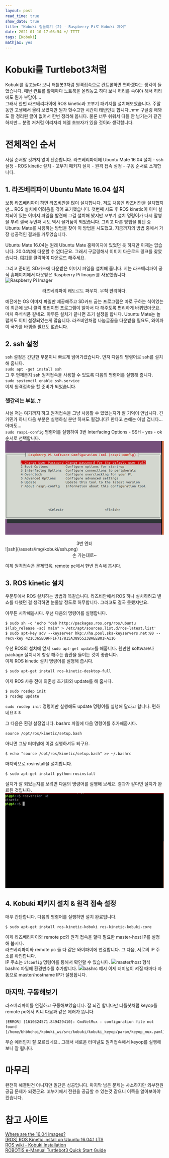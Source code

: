 ```yaml
---
layout: post
read_time: true
show_date: true
title: "Kobuki 길들이기 (2) - Raspberry Pi로 Kobuki 제어"
date: 2021-01-10-17:03:54 +/-TTTT
tags: [Kobuki]
mathjax: yes
---
```

# Kobuki를 Turtlebot3처럼
Kobuki를 갖고놀다 보니 터틀봇3처럼 원격접속으로 컨트롤하면 편하겠다는 생각이 들었습니다. 매번 컨트롤 할때마다 노트북을 올려놓고 하다 보니 허리를 숙여야 해서 허리에도 뭔가 부담이....  
그래서 한번 라즈베리파이에 ROS kinetic과 꼬부기 패키지를 설치해보았습니다. 주말 동안 고생해서 올려 보았지만 뭔가 헛수고한 시간이 태반인듯 합니다..ㅠㅠ 구글링 해봐도 잘 정리된 글이 없어서 한번 정리해 봅니다. 물론 너무 쉬워서 다들 안 남기는거 같긴 하지만... 분명 저처럼 이리저리 헤멜 초보자가 있을 것이라 생각합니다.

# 전체적인 순서
사실 순서랄 것까지 없이 단순합니다. 라즈베리파이에 Ubuntu Mate 16.04 설치 - ssh 설정 - ROS kinetic 설치 - 꼬부기 패키지 설치 - 원격 접속 설정 - 구동 순서로 소개합니다. 

## 1. 라즈베리파이 Ubuntu Mate 16.04 설치
보통 라즈베리파이 하면 라즈비안을 많이 설치합니다. 저도 처음엔 라즈비안을 설치했지만... ROS 설치에 어려움을 겪어 포기했습니다. 첫번째 시도 후 ROS kinetic이 이미 설치되어 있는 이미지 파일을 발견해 그걸 설치해 봤지만 꼬부기 설치 명령어가 다시 말썽을 부려 결국 두번째 시도 역시 물거품이 되었습니다. 그리고 다른 방법을 찾던 중 Ubuntu Mate를 사용하는 방법을 찾아 이 방법을 시도했고, 지금까지의 방법 중에서 가장 성공적인 결과를 거두었습니다.  

Ubuntu Mate 16.04는 원래 Ubuntu Mate 홈페이지에 있었던 듯 하지만 이제는 없습니다. 20.04밖에 다운할 수 없더군요. 그래서 구글링해서 이미지 다운로드 링크를 찾았습니다. [여기](https://releases.ubuntu-mate.org/archived/xenial/armhf/ubuntu-mate-16.04.2-desktop-armhf-raspberry-pi.img.xz)를 클릭하여 다운로드 해주세요.  

그리고 준비한 SD카드에 다운받은 이미지 파일을 설치해 줍니다. 저는 라즈베리파이 공식 홈페이지에서 다운받은 Raspberry Pi Imager를 사용했습니다.  
![Raspberry Pi Imager](https://www.raspberrypi.org/homepage-9df4b/static/md-67e1bf35c20ad5893450da28a449efc4.png)  
<center> 라즈베리파이 레토르트 파우치. 무척 편리하다. </center>  

예전에는 OS 이미지 파일만 제공해주고 SD카드 굽는 프로그램은 따로 구하는 식이었는데 최근에 보니 클릭 몇번이면 프로그램이 알아서 다 해주도록 편리하게 바뀌었더군요. 마치 즉석식품 같네요. 아무튼 설치가 끝나면 초기 설정을 합니다. Ubuntu Mate는 놀랍게도 이미 설정되있는게 많습니다. 라즈비안처럼 나눔글꼴을 다운받을 필요도, 와이파이 국가를 바꿔줄 필요도 없습니다.

## 2. ssh 설정
ssh 설정은 간단한 부분이니 빠르게 넘어가겠습니다. 먼저 다음의 명령어로 ssh를 설치해 줍니다.  
`sudo apt -get install ssh`  
그 후 언제든지 ssh 원격접속을 사용할 수 있도록 다음의 명령어를 실행해 줍니다.  
`sudo systemctl enable ssh.service`  
이제 원격접속을 할 준비가 되었습니다.

### 헷갈리는 부분..?
사실 저는 여기까지 하고 원격접속을 그냥 사용할 수 있었는지가 잘 기억이 안납니다. 긴가민가 하니 다음 부분은 실행하실 분만 하셔도 될겁니다? 한다고 손해는 아닐 겁니다...아마도...  
`sudo raspi-config` 명령어를 실행하여 3번 Interfacing Options - SSH - yes - ok 순서로 선택합니다.
![raspi-config](/assets/img/kobuki/raspi-config.png)
<center> 3번 엔터 </center>
![ssh](/assets/img/kobuki/ssh.png)
<center> 손 가는대로~ </center>

이제 원격접속은 문제없음. remote pc에서 한번 접속해 봅시다.

## 3. ROS kinetic 설치
우분투에서 ROS 설치하는 방법과 똑같습니다. 라즈비안에서 ROS 하나 설치하려고 별 쇼를 다했던 걸 생각하면 눈물날 정도로 허무합니다. 그러고도 결국 못했지만요.  

아무튼 시작해봅시다. 우선 다음의 명령어를 실행합니다. 
```
$ sudo sh -c 'echo "deb http://packages.ros.org/ros/ubuntu $(lsb_release -sc) main" > /etc/apt/sources.list.d/ros-latest.list'
$ sudo apt-key adv --keyserver hkp://ha.pool.sks-keyservers.net:80 --recv-key 421C365BD9FF1F717815A3895523BAEEB01FA116
```

우선 ROS의 설치에 앞서 `sudo apt-get update`를 해줍니다. 웬만한 software나 package 설치시에 항상 해주는 습관을 들이는 것이 좋습니다.  
이제 ROS kinetic 설치 명령어를 실행해 줍시다.
```
$ sudo apt-get install ros-kinetic-desktop-full
```

이제 ROS 사용 전에 의존성 초기화와 update를 해 줍시다.
```
$ sudo rosdep init
$ rosdep update
```
`sudo rosdep init` 명령어만 실행해도 update 명령어를 실행해 달라고 합니다. 편하네요ㅎㅎ

그 다음은 환경 설정입니다. bashrc 파일에 다음 명령어를 추가해줍시다.  
```
source /opt/ros/kinetic/setup.bash
```
아니면 그냥 터미널에 이걸 실행하셔두 되구요.  
```
$ echo "source /opt/ros/kinetic/setup.bash" >> ~/.bashrc
```
마지막으로 rosinstall을 설치합니다.
```
$ sudo apt-get install python-rosinstall
```

설치가 잘 되었는지를 보려면 다음의 명령어를 실행해 보세요. 결과가 같다면 설치가 완료된 것입니다.
![rosversion](/assets/img/kobuki/rosversion.png)

## 4. Kobuki 패키지 설치 & 원격 접속 설정
매우 간단합니다. 다음의 명령어를 실행하면 설치 완료입니다.
```
$ sudo apt-get install ros-kinetic-kobuki ros-kinetic-kobuki-core
```

이제 라즈베리파이와 remote pc와 원격 접속을 할때 필요한 master-host IP를 설정해 봅시다.  
라즈베리파이와 remote pc 둘 다 같은 와이파이에 연결합니다. 그 다음, 서로의 IP 주소를 확인합니다.  
IP 주소는 `ifconfig` 명령어를 통해서 확인할 수 있습니다.
![master/host 형식](https://emanual.robotis.com/assets/images/platform/turtlebot3/software/network_configuration.png)
bashrc 파일에 환경변수를 추가합니다. 
![bashrc 예시](https://emanual.robotis.com/assets/images/platform/turtlebot3/software/network_configuration3.png)
이제 터미널이 켜질 때마다 자동으로 master/hostname IP가 설정됩니다.

## 마지막. 구동해보기
라즈베리파이를 연결하고 구동해보았습니다. 잘 되긴 합니다만 터틀봇처럼 keyop를 remote pc에서 켜니 다음과 같은 에러가 뜹니다.
```
[ERROR] [1610324571.849429410]: CmdVelMux : configuration file not found [/home/bhbhchoi/kobuki_ws/src/kobuki/kobuki_keyop/param/keyop_mux.yaml]
```
무슨 에러인지 잘 모르겠네요.. 그래서 새로운 터미널도 원격접속해서 keyop를 실행해 보니 잘 됩니다.

# 마무리
완전히 해결된건 아니지만 일단은 성공입니다. 마지막 남은 문제는 사소하지만 외부전원 공급 문제가 되겠군요. 꼬부기에서 전원을 공급할 수 있는것 같으니 이쪽을 알아보아야 겠습니다.

# 참고 사이트
[Where are the 16.04 images?](https://ubuntu-mate.community/t/where-are-the-16-04-images/20265)  
[[ROS] ROS Kinetic install on Ubuntu 16.04.1 LTS](https://blog.naver.com/opusk/220984001237)  
[ROS wiki - Kobuki Installation](http://wiki.ros.org/kobuki/Tutorials/Installation)  
[ROBOTIS e-Manual Turtlebot3 Quick Start Guide](https://emanual.robotis.com/docs/en/platform/turtlebot3/quick-start/)  








